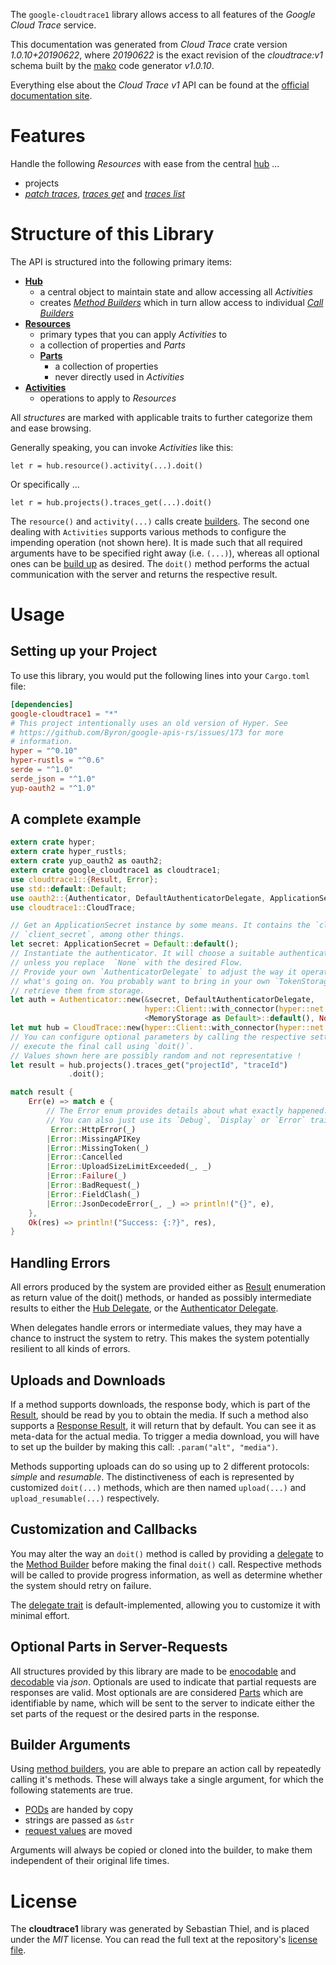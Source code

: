 <!---
DO NOT EDIT !
This file was generated automatically from 'src/mako/api/README.md.mako'
DO NOT EDIT !
-->
The `google-cloudtrace1` library allows access to all features of the *Google Cloud Trace* service.

This documentation was generated from *Cloud Trace* crate version *1.0.10+20190622*, where *20190622* is the exact revision of the *cloudtrace:v1* schema built by the [mako](http://www.makotemplates.org/) code generator *v1.0.10*.

Everything else about the *Cloud Trace* *v1* API can be found at the
[official documentation site](https://cloud.google.com/trace).
# Features

Handle the following *Resources* with ease from the central [hub](https://docs.rs/google-cloudtrace1/1.0.10+20190622/google_cloudtrace1/struct.CloudTrace.html) ... 

* projects
 * [*patch traces*](https://docs.rs/google-cloudtrace1/1.0.10+20190622/google_cloudtrace1/struct.ProjectPatchTraceCall.html), [*traces get*](https://docs.rs/google-cloudtrace1/1.0.10+20190622/google_cloudtrace1/struct.ProjectTraceGetCall.html) and [*traces list*](https://docs.rs/google-cloudtrace1/1.0.10+20190622/google_cloudtrace1/struct.ProjectTraceListCall.html)




# Structure of this Library

The API is structured into the following primary items:

* **[Hub](https://docs.rs/google-cloudtrace1/1.0.10+20190622/google_cloudtrace1/struct.CloudTrace.html)**
    * a central object to maintain state and allow accessing all *Activities*
    * creates [*Method Builders*](https://docs.rs/google-cloudtrace1/1.0.10+20190622/google_cloudtrace1/trait.MethodsBuilder.html) which in turn
      allow access to individual [*Call Builders*](https://docs.rs/google-cloudtrace1/1.0.10+20190622/google_cloudtrace1/trait.CallBuilder.html)
* **[Resources](https://docs.rs/google-cloudtrace1/1.0.10+20190622/google_cloudtrace1/trait.Resource.html)**
    * primary types that you can apply *Activities* to
    * a collection of properties and *Parts*
    * **[Parts](https://docs.rs/google-cloudtrace1/1.0.10+20190622/google_cloudtrace1/trait.Part.html)**
        * a collection of properties
        * never directly used in *Activities*
* **[Activities](https://docs.rs/google-cloudtrace1/1.0.10+20190622/google_cloudtrace1/trait.CallBuilder.html)**
    * operations to apply to *Resources*

All *structures* are marked with applicable traits to further categorize them and ease browsing.

Generally speaking, you can invoke *Activities* like this:

```Rust,ignore
let r = hub.resource().activity(...).doit()
```

Or specifically ...

```ignore
let r = hub.projects().traces_get(...).doit()
```

The `resource()` and `activity(...)` calls create [builders][builder-pattern]. The second one dealing with `Activities` 
supports various methods to configure the impending operation (not shown here). It is made such that all required arguments have to be 
specified right away (i.e. `(...)`), whereas all optional ones can be [build up][builder-pattern] as desired.
The `doit()` method performs the actual communication with the server and returns the respective result.

# Usage

## Setting up your Project

To use this library, you would put the following lines into your `Cargo.toml` file:

```toml
[dependencies]
google-cloudtrace1 = "*"
# This project intentionally uses an old version of Hyper. See
# https://github.com/Byron/google-apis-rs/issues/173 for more
# information.
hyper = "^0.10"
hyper-rustls = "^0.6"
serde = "^1.0"
serde_json = "^1.0"
yup-oauth2 = "^1.0"
```

## A complete example

```Rust
extern crate hyper;
extern crate hyper_rustls;
extern crate yup_oauth2 as oauth2;
extern crate google_cloudtrace1 as cloudtrace1;
use cloudtrace1::{Result, Error};
use std::default::Default;
use oauth2::{Authenticator, DefaultAuthenticatorDelegate, ApplicationSecret, MemoryStorage};
use cloudtrace1::CloudTrace;

// Get an ApplicationSecret instance by some means. It contains the `client_id` and 
// `client_secret`, among other things.
let secret: ApplicationSecret = Default::default();
// Instantiate the authenticator. It will choose a suitable authentication flow for you, 
// unless you replace  `None` with the desired Flow.
// Provide your own `AuthenticatorDelegate` to adjust the way it operates and get feedback about 
// what's going on. You probably want to bring in your own `TokenStorage` to persist tokens and
// retrieve them from storage.
let auth = Authenticator::new(&secret, DefaultAuthenticatorDelegate,
                              hyper::Client::with_connector(hyper::net::HttpsConnector::new(hyper_rustls::TlsClient::new())),
                              <MemoryStorage as Default>::default(), None);
let mut hub = CloudTrace::new(hyper::Client::with_connector(hyper::net::HttpsConnector::new(hyper_rustls::TlsClient::new())), auth);
// You can configure optional parameters by calling the respective setters at will, and
// execute the final call using `doit()`.
// Values shown here are possibly random and not representative !
let result = hub.projects().traces_get("projectId", "traceId")
             .doit();

match result {
    Err(e) => match e {
        // The Error enum provides details about what exactly happened.
        // You can also just use its `Debug`, `Display` or `Error` traits
         Error::HttpError(_)
        |Error::MissingAPIKey
        |Error::MissingToken(_)
        |Error::Cancelled
        |Error::UploadSizeLimitExceeded(_, _)
        |Error::Failure(_)
        |Error::BadRequest(_)
        |Error::FieldClash(_)
        |Error::JsonDecodeError(_, _) => println!("{}", e),
    },
    Ok(res) => println!("Success: {:?}", res),
}

```
## Handling Errors

All errors produced by the system are provided either as [Result](https://docs.rs/google-cloudtrace1/1.0.10+20190622/google_cloudtrace1/enum.Result.html) enumeration as return value of 
the doit() methods, or handed as possibly intermediate results to either the 
[Hub Delegate](https://docs.rs/google-cloudtrace1/1.0.10+20190622/google_cloudtrace1/trait.Delegate.html), or the [Authenticator Delegate](https://docs.rs/yup-oauth2/*/yup_oauth2/trait.AuthenticatorDelegate.html).

When delegates handle errors or intermediate values, they may have a chance to instruct the system to retry. This 
makes the system potentially resilient to all kinds of errors.

## Uploads and Downloads
If a method supports downloads, the response body, which is part of the [Result](https://docs.rs/google-cloudtrace1/1.0.10+20190622/google_cloudtrace1/enum.Result.html), should be
read by you to obtain the media.
If such a method also supports a [Response Result](https://docs.rs/google-cloudtrace1/1.0.10+20190622/google_cloudtrace1/trait.ResponseResult.html), it will return that by default.
You can see it as meta-data for the actual media. To trigger a media download, you will have to set up the builder by making
this call: `.param("alt", "media")`.

Methods supporting uploads can do so using up to 2 different protocols: 
*simple* and *resumable*. The distinctiveness of each is represented by customized 
`doit(...)` methods, which are then named `upload(...)` and `upload_resumable(...)` respectively.

## Customization and Callbacks

You may alter the way an `doit()` method is called by providing a [delegate](https://docs.rs/google-cloudtrace1/1.0.10+20190622/google_cloudtrace1/trait.Delegate.html) to the 
[Method Builder](https://docs.rs/google-cloudtrace1/1.0.10+20190622/google_cloudtrace1/trait.CallBuilder.html) before making the final `doit()` call. 
Respective methods will be called to provide progress information, as well as determine whether the system should 
retry on failure.

The [delegate trait](https://docs.rs/google-cloudtrace1/1.0.10+20190622/google_cloudtrace1/trait.Delegate.html) is default-implemented, allowing you to customize it with minimal effort.

## Optional Parts in Server-Requests

All structures provided by this library are made to be [enocodable](https://docs.rs/google-cloudtrace1/1.0.10+20190622/google_cloudtrace1/trait.RequestValue.html) and 
[decodable](https://docs.rs/google-cloudtrace1/1.0.10+20190622/google_cloudtrace1/trait.ResponseResult.html) via *json*. Optionals are used to indicate that partial requests are responses 
are valid.
Most optionals are are considered [Parts](https://docs.rs/google-cloudtrace1/1.0.10+20190622/google_cloudtrace1/trait.Part.html) which are identifiable by name, which will be sent to 
the server to indicate either the set parts of the request or the desired parts in the response.

## Builder Arguments

Using [method builders](https://docs.rs/google-cloudtrace1/1.0.10+20190622/google_cloudtrace1/trait.CallBuilder.html), you are able to prepare an action call by repeatedly calling it's methods.
These will always take a single argument, for which the following statements are true.

* [PODs][wiki-pod] are handed by copy
* strings are passed as `&str`
* [request values](https://docs.rs/google-cloudtrace1/1.0.10+20190622/google_cloudtrace1/trait.RequestValue.html) are moved

Arguments will always be copied or cloned into the builder, to make them independent of their original life times.

[wiki-pod]: http://en.wikipedia.org/wiki/Plain_old_data_structure
[builder-pattern]: http://en.wikipedia.org/wiki/Builder_pattern
[google-go-api]: https://github.com/google/google-api-go-client

# License
The **cloudtrace1** library was generated by Sebastian Thiel, and is placed 
under the *MIT* license.
You can read the full text at the repository's [license file][repo-license].

[repo-license]: https://github.com/Byron/google-apis-rsblob/master/LICENSE.md
